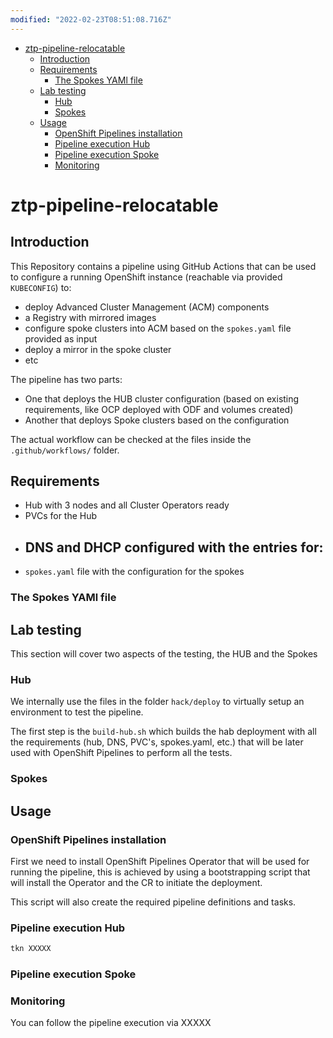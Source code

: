 ```yaml
---
modified: "2022-02-23T08:51:08.716Z"
---
```


- [ztp-pipeline-relocatable](#ztp-pipeline-relocatable)
  - [Introduction](#introduction)
  - [Requirements](#requirements)
    - [The Spokes YAMl file](#the-spokes-yaml-file)
  - [Lab testing](#lab-testing)
    - [Hub](#hub)
    - [Spokes](#spokes)
  - [Usage](#usage)
    - [OpenShift Pipelines installation](#openshift-pipelines-installation)
    - [Pipeline execution Hub](#pipeline-execution-hub)
    - [Pipeline execution Spoke](#pipeline-execution-spoke)
    - [Monitoring](#monitoring)

# ztp-pipeline-relocatable

## Introduction

This Repository contains a pipeline using GitHub Actions that can be used to configure a running OpenShift instance (reachable via provided `KUBECONFIG`) to:

- deploy Advanced Cluster Management (ACM) components
- a Registry with mirrored images
- configure spoke clusters into ACM based on the `spokes.yaml` file provided as input
- deploy a mirror in the spoke cluster
- etc

The pipeline has two parts:

- One that deploys the HUB cluster configuration (based on existing requirements, like OCP deployed with ODF and volumes created)
- Another that deploys Spoke clusters based on the configuration

The actual workflow can be checked at the files inside the `.github/workflows/` folder.

## Requirements

- Hub with 3 nodes and all Cluster Operators ready
- PVCs for the Hub
- ## DNS and DHCP configured with the entries for:
- `spokes.yaml` file with the configuration for the spokes

### The Spokes YAMl file

## Lab testing

This section will cover two aspects of the testing, the HUB and the Spokes

### Hub

We internally use the files in the folder `hack/deploy` to virtually setup an environment to test the pipeline.

The first step is the `build-hub.sh` which builds the hab deployment with all the requirements (hub, DNS, PVC's, spokes.yaml, etc.) that will be later used with OpenShift Pipelines to perform all the tests.

### Spokes

## Usage

### OpenShift Pipelines installation

First we need to install OpenShift Pipelines Operator that will be used for running the pipeline, this is achieved by using a bootstrapping script that will install the Operator and the CR to initiate the deployment.

This script will also create the required pipeline definitions and tasks.

### Pipeline execution Hub

```sh
tkn XXXXX
```

### Pipeline execution Spoke

### Monitoring

You can follow the pipeline execution via XXXXX
